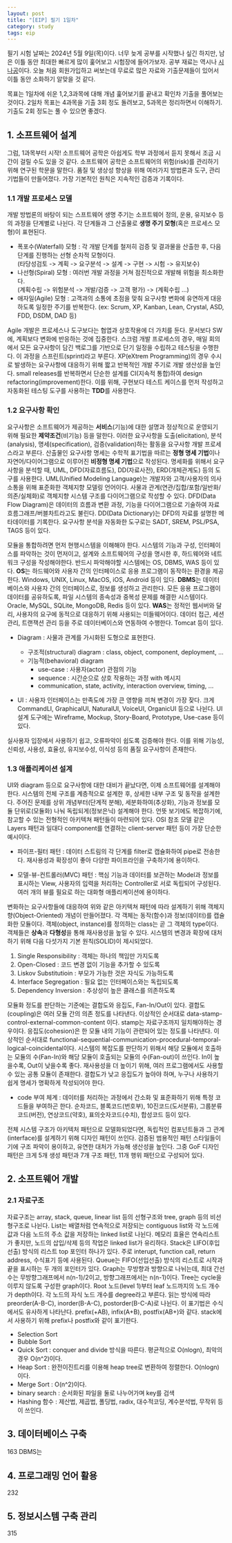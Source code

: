 ```yaml
---
layout: post
title: "[EIP] 필기 1일차"
category: study
tags: eip
---
```


필기 시험 날짜는 2024년 5월 9일(목)이다.
너무 늦게 공부를 시작했나 싶긴 하지만, 남은 이틀 동안 최대한 빠르게 많이 훑어보고 시험장에 들어가보자.
공부 재료는 역시나 [시나공]이다. 오늘 처음 회원가입하고 써보는데 무료로 많은 자료와 기출문제들이 있어서 이틀 동안 소화하기 알맞을 것 같다. 

목표는 1일차에 쉬운 1,2,3과목에 대해 개념 훑어보기를 끝내고 확인차 기출을 풀어보는 것이다.
2일차 목표는 4과목을 기출 3회 정도 돌려보고, 5과목은 정리하면서 이해하기. 기출도 2회 정도는 풀 수 있으면 좋겠다.

## 1. 소프트웨어 설계
그럼, 1과목부터 시작!
소프트웨어 공학은 아쉽게도 학부 과정에서 듣지 못해서 조금 시간이 걸릴 수도 있을 것 같다. 
소프트웨어 공학은 소프트웨어의 위험(risk)를 관리하기 위해 연구된 학문을 말한다.
품질 및 생상성 향상을 위해 여러가지 방법론과 도구, 관리 기법들이 만들어졌다.
가장 기본적인 원칙은 지속적인 검증과 기록이다.
<!--more-->
### 1.1 개발 프로세스 모델
개발 방법론의 바탕이 되는 스프트웨어 생명 주기는 소프트웨어 정의, 운용, 유지보수 등의 과정을 단계별로 나뉜다. 각 단계들과 그 산출물로 **생명 주기 모형**(혹은 프로세스 모형)이 표현된다. 
* 폭포수(Waterfall) 모형 : 각 개발 단계를 철저히 검증 및 결과물을 산출한 후, 다음 단계를 진행하는 선형 순차적 모형이다. <br>
(타당성검토 -> 계획 -> 요구분석 -> 설계 -> 구현 -> 시험 -> 유지보수)
* 나선형(Spiral) 모형 : 여러번 개발 과정을 거쳐 점진적으로 개발해 위험을 최소화한다.<br>
(계획수립 -> 위험분석 -> 개발/검증 -> 고객 평가) -> (계획수립 ...)
* 애자일(Agile) 모형 : 고객과의 소통에 초점을 맞춰 요구사항 변화에 유연하게 대응하도록 일정한 주기를 반복한다.
(ex: Scrum, XP, Kanban, Lean, Crystal, ASD, FDD, DSDM, DAD 등)

Agile 개발은 프로세스나 도구보다는 협엽과 상호작용에 더 가치를 둔다. 문서보다 SW에, 계획보다 변화에 반응하는 것에 집중한다.
스크럼 개발 프로세스의 경우, 매일 회의에서 모든 요구사항이 담긴 백로그를 기반으로 단기 일정을 수립하고 테스팅을 수행한다. 이 과정을 스프린트(sprint)라고 부른다.
XP(eXtrem Programming)의 경우 수시로 발생하는 요구사항에 대응하기 위해 짧고 반복적인 개발 주기로 개발 생산성을 높인다. small releases를 반복하면서 단순한 설계를 CI(지속적 통합)하여 design refactoring(improvement)한다. 이를 위해, 구현보다 테스트 케이스를 먼저 작성하고 자동화된 테스팅 도구를 사용하는 **TDD**를 사용한다.

### 1.2 요구사항 확인
요구사항은 소프트웨어가 제공하는 **서비스**(기능)에 대한 설명과 정상적으로 운영되기 위해 필요한 **제약조건**(비기능) 등을 말한다.
이러한 요구사항을 도출(elicitation), 분석(analysis), 명세(specification), 검증(validation)하는 활동을 요구사항 개발 프로세스라고 부른다.
산출물인 요구사항 명세는 수학적 표기법을 따르는 **정형 명세 기법**이나 자연어/다이어그램으로 이루어진 **비정형 명세 기법**으로 작성된다.
명세화를 위해서 요구사항을 분석할 때, UML, DFD(자료흐름도), DD(자료사전), ERD(개체관계도) 등의 도구를 사용한다.
UML(Unified Modeling Language)는 개발자와 고객/사용자의 의사소통을 위해 표준화한 객체지향 모델링 언어이다. 사물과 관계(연관/집합/포함/일반화/의존/실체화)로 객체지향 시스템 구조를 다이어그램으로 작성할 수 있다.
DFD(Data Flow Diagram)은 데이터의 흐름과 변환 과정, 기능을 다이어그램으로 기술하여 자료흐름그래프/버블차트라고도 불린다.
DD(Data Dictionary)는 DFD의 자료를 설명한 메타데이터를 기록한다.
요구사항 분석을 자동화한 도구로는 SADT, SREM, PSL/PSA, TAGS 등이 있다.

모듈을 통합하려면 먼저 현행시스템을 이해해야 한다. 시스템의 기능과 구성, 인터페이스를 파악하는 것이 먼저이고, 설계와 소프트웨어의 구성을 명시한 후, 하드웨어와 네트워크 구성을 작성해야한다.
반드시 파악해야할 시스템에는 OS, DBMS, WAS 등이 있다.
**OS**는 하드웨어와 사용자 간의 인터페이스로 응용 프로그램이 동작하는 환경을 제공한다. Windows, UNIX, Linux, MacOS, iOS, Android 등이 있다.
**DBMS**는 데이터베이스와 사용자 간의 인터페이스로, 정보를 생성하고 관리한다. 모든 응용 프로그램이 데이터를 공유하도록, 파일 시스템의 종속성과 중복성 문제를 해결한 시스템이다. Oracle, MySQL, SQLite, MongoDB, Redis 등이 있다.
**WAS**는 정적인 웹서버와 달리, 사용자의 요구에 동적으로 대응하기 위해 사용되는 미들웨어이다. 데이터 접근, 세션 관리, 트랜잭션 관리 등을 주로 데이터베이스와 연동하여 수행한다. Tomcat 등이 있다.

* Diagram : 사물과 관계를 가시화된 도형으로 표현한다.
    - 구조적(structural) diagram : class, object, component, deployment, ...
    - 기능적(behavioral) diagram
        - use-case : 사용자(actor) 관점의 기능
        - sequence : 시간순으로 상호 작용하는 과정 with 메시지
        - communication, state, activity, interaction overview, timing, ...

* UI : 사용자 인터페이스는 만족도에 가장 큰 영향을 끼쳐 변경이 가장 잦다.
크게 CommandLI, GraphicalUI, NaturalUI, VoiceUI, OrganicUI 등으로 나뉜다.
UI 설계 도구에는 Wireframe, Mockup, Story-Board, Prototype, Use-case 등이 있다.

실사용자 입장에서 사용하기 쉽고, 오류파악이 쉽도록 검증해야 한다. 이를 위해 기능성, 신뢰성, 사용성, 효율성, 유지보수성, 이식성 등의 품질 요구사항이 존재한다.

### 1.3 애플리케이션 설계
UI와 diagram 등으로 요구사항에 대한 대비가 끝났다면, 이제 소프트웨어를 설계해야 한다.
시스템의 전체 구조를 계층적으로 설계한 후, 상세한 내부 구조 및 동작을 설계한다.
주어진 문제를 상위 개념부터(단계적 분해), 세분화하여(추상화), 기능과 정보를 모듈 단위로(모듈화) 나눠 독립되게(정보은닉) 설계해야 한다.
언뜻 보기에도 복잡하기에, 참고할 수 있는 전형적인 아키텍쳐 패턴들이 마련되어 있다. OSI 참조 모델 같은 Layers 패턴과 일대다 component를 연결하는 client-server 패턴 등이 가장 단순한 예시이다.

* 파이프-필터 패턴 : 
데이터 스트림의 각 단계를 filter로 캡슐화하여 pipe로 전송한다.
재사용성과 확장성이 좋아 다양한 파이프라인을 구축하기에 용이하다.

* 모델-뷰-컨트롤러(MVC) 패턴 : 
핵심 기능과 데이터를 보관하는 Model과 정보를 표시하는 View, 사용자의 입력을 처리하는 Controller로 서로 독립되어 구성된다.
여러 개의 뷰를 필요로 하는 대화형 애플리케이션에 용이하다.

변화하는 요구사항들에 대응하여 위와 같은 아키텍쳐 패턴에 따라 설계하기 위해 객체지향(Object-Oriented) 개념이 만들어졌다.
각 객체는 동작(함수)과 정보(데이터)를 캡슐화한 모듈이다. 객체(object, instance)를 정의하는 class는 곧 그 객체의 type이다. 객체들은 **상속**과 **다형성**을 통해 재사용성을 높일 수 있다.
시스템의 변경과 확장에 대처하기 위해 다음 다섯가지 기본 원칙(SOLID)이 제시되었다.
1) Single Responsibility : 객체는 하나의 책임만 가지도록
2) Open-Closed : 코드 변경 없이 기능을 추가할 수 있도록
3) Liskov Substitutioin : 부모가 가능한 것은 자식도 가능하도록
4) Interface Segregation : 필요 없는 인터페이스와는 독립되도록
5) Dependency Inversion : 추상성이 높은 클래스를 의존하도록

모듈화 정도를 판단하는 기준에는 결합도와 응집도, Fan-In/Out이 있다.
결합도(coupling)은 여러 모듈 간의 의존 정도를 나타낸다. 이상적인 순서대로 data-stamp-control-external-common-content 이다. stamp는 자료구조까지 일치해야하는 경우이다.
응집도(cohesion)은 한 모듈 내의 기능이 관련되어 있는 정도를 나타낸다. 이상적인 순서대로 functional-sequential-communication-procedural-temporal-logical-coincidental이다.
시스템의 복잡도를 판단하기 위해서 해당 모듈에서 호출하는 모듈의 수(Fan-In)와 해당 모듈이 호출되는 모듈의 수(Fan-out)이 쓰인다. In이 높을수록, Out이 낮을수록 좋다.
재사용성을 더 높이기 위해, 여러 프로그램에서도 사용할 수 있는 공통 모듈이 존재한다.
결합도가 낮고 응집도가 높아야 하며, 누구나 사용하기 쉽게 명세가 명확하게 작성되어야 한다.

* code 부여 체계 : 
데이터를 처리하는 과정에서 간소화 및 표준화하기 위해 특정 코드들을 부여하곤 한다. 순차코드, 블록코드(번호부), 10진코드(도서분류), 그룹분류코드(버전), 연상코드(약호), 표의숫자코드(수치), 합성코드 등이 있다.

전체 시스템 구조가 아키텍처 패턴으로 모델화되었다면, 독립적인 컴포넌트들과 그 관계(interface)를 설계하기 위해 디자인 패턴이 쓰인다.
검증된 범용적인 패턴 스타일들이기에 구조 파악이 용이하고, 유연한 대처가 가능해 생산성을 높인다.
그중 GoF 디자인 패턴은 크게 5개 생성 패턴과 7개 구조 패턴, 11개 행위 패턴으로 구성되어 있다.


## 2. 소프트웨어 개발
### 2.1 자료구조
자료구조는 array, stack, queue, linear list 등의 선형구조와 tree, graph 등의 비선형구조로 나뉜다.
List는 배열처럼 연속적으로 저장되는 contiguous list와 각 노드에 값과 다음 노드의 주소 값을 저장하는 linked list로 나뉜다. 메모리 효율은 연속리스트가 좋지만, 노드의 삽입/삭제 등의 작업은 linked list가 유리하다.
Stack은 LIFO(후입선출) 방식의 리스트 top 포인터 하나가 있다. 주로 interupt, function call, return address, 수식표기 등에 사용된다.
Queue는 FIFO(선입선출) 방식의 리스트로 시작과 끝을 표시하는 두 개의 포인터가 있다.
Graph는 무방향과 방향으로 나뉘는데, 최대 간선 수는 무방향그래프에서 n(n-1)/2이고, 방향그래프에서는 n(n-1)이다.
Tree는 cycle을 이루지 않도록 구성한 graph이다. Root 노드(level 1)부터 leaf 노드까지의 노드 개수가 depth이다. 각 노드의 자식 노드 개수를 degree라고 부른다.
읽는 방식에 따라 preorder(A-B-C), inorder(B-A-C), postorder(B-C-A)로 나뉜다.
이 표기법은 수식에서도 유사하게 나타난다. prefix(+AB), infix(A+B), postfix(AB+)와 같다. stack에서 사용하기 위해 prefix나 postfix와 같이 표기한다.

* Selection Sort
* Bubble Sort
* Quick Sort : conquer and divide 방식을 따른다. 평균적으로 O(nlogn), 최악의 경우 O(n^2)이다.
* Heap Sort : 완전이진트리를 이용해 heap tree로 변환하여 정렬한다. O(nlogn)이다.
* Merge Sort : O(n^2)이다.
* binary search : 순서화된 파일을 둘로 나누어가며 key를 검색
* Hashing 함수 : 제산법, 제곱법, 폴딩법, radix, 대수적코딩, 계수분석법, 무작위 등이 쓰인다.



## 3. 데이터베이스 구축
163 DBMS는


## 4. 프로그래밍 언어 활용
232 

## 5. 정보시스템 구축 관리
315  


<!-- Links -->
[시나공]: https://www.sinagong.co.kr/pds